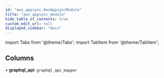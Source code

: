 ```yaml
---
id: "aws_appsync.AwsAppsyncModule"
title: "aws_appsync_module"
hide_table_of_contents: true
custom_edit_url: null
displayed_sidebar: "docs"
---
```


import Tabs from '@theme/Tabs';
import TabItem from '@theme/TabItem';

## Columns

• **graphql\_api**: `graphql_api_mapper`
